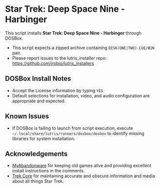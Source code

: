 # Star Trek: Deep Space Nine - Harbinger

This script installs **Star Trek: Deep Space Nine - Harbinger** through 
DOSBox.

- This script expects a zipped archive containing `DISK(ONE|TWO).CUE/BIN` 
pair.
- Please report issues to the lutris_installer repo: 
https://github.com/jrobio/lutris_installers

## DOSBox Install Notes

- Accept the License information by typing `YES`
- Default selections for installation, video, and audio configuration are 
appropriate and expected.

## Known Issues

- If DOSBox is failing to launch from script execution, execute 
`~/.local/share/lutris/runners/dosbox/dosbox` to identify missing libraries 
for system installation.

## Acknowledgements

- [MyAbandonware](https://www.myabandonware.com/) for keeping old games alive 
and providing excellent install instructions in the comments.
- [Trek Core](https://gaming.trekcore.com/harbinger/) for maintaining accurate 
and obscure information and media about all things Star Trek.